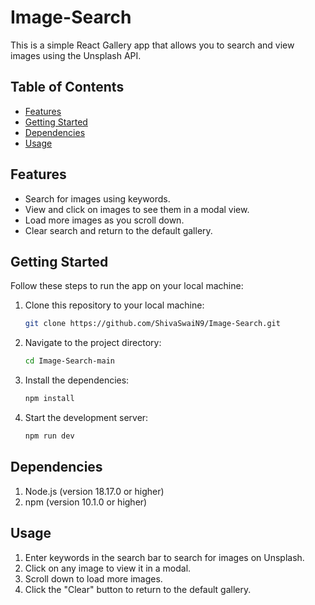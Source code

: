 # Image-Search

This is a simple React Gallery app that allows you to search and view images using the Unsplash API.

## Table of Contents

- [Features](#Features)
- [Getting Started](#Getting-started)
- [Dependencies](#Dependencies)
- [Usage](#usage)

## Features

- Search for images using keywords.
- View and click on images to see them in a modal view.
- Load more images as you scroll down.
- Clear search and return to the default gallery.

## Getting Started

Follow these steps to run the app on your local machine:

1. Clone this repository to your local machine:

   ```bash
   git clone https://github.com/ShivaSwaiN9/Image-Search.git

2. Navigate to the project directory: 
   ```bash  
   cd Image-Search-main
3. Install the dependencies:
   ```bash
   npm install
4. Start the development server:
   ```bash
   npm run dev

## Dependencies
1. Node.js (version 18.17.0 or higher)
2. npm (version 10.1.0 or higher)
## Usage
1. Enter keywords in the search bar to search for images on Unsplash.
2. Click on any image to view it in a modal.
3. Scroll down to load more images.
4. Click the "Clear" button to return to the default gallery.
